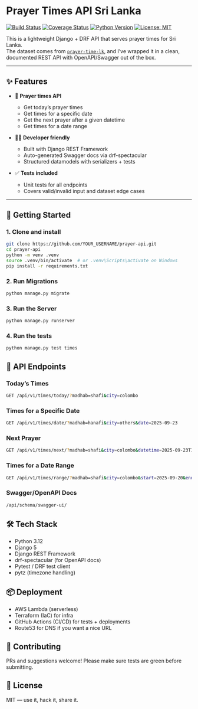 # Prayer Times API Sri Lanka

[![Build Status](https://github.com/fyapbdu/prayer-api/actions/workflows/ci.yml/badge.svg)](https://github.com/YOUR_USERNAME/prayer-api/actions)
[![Coverage Status](https://img.shields.io/codecov/c/github/YOUR_USERNAME/prayer-api)](https://codecov.io/gh/YOUR_USERNAME/prayer-api)
[![Python Version](https://img.shields.io/badge/python-3.12-blue.svg)](https://www.python.org/downloads/release/python-3120/)
[![License: MIT](https://img.shields.io/badge/License-MIT-yellow.svg)](LICENSE)

This is a lightweight Django + DRF API that serves prayer times for Sri Lanka.  
The dataset comes from [`prayer-time-lk`](https://github.com/thani-sh/prayer-time-lk/tree/main/data), and I’ve wrapped it in a clean, documented REST API with OpenAPI/Swagger out of the box.

---

## ✨ Features

- 🕌 **Prayer times API**  
  - Get today’s prayer times  
  - Get times for a specific date  
  - Get the next prayer after a given datetime  
  - Get times for a date range  

- 🧑‍💻 **Developer friendly**  
  - Built with Django REST Framework  
  - Auto-generated Swagger docs via drf-spectacular  
  - Structured datamodels with serializers + tests  

- ✅ **Tests included**  
  - Unit tests for all endpoints  
  - Covers valid/invalid input and dataset edge cases  

---

## 🚀 Getting Started

### 1. Clone and install
```bash
git clone https://github.com/YOUR_USERNAME/prayer-api.git
cd prayer-api
python -m venv .venv
source .venv/bin/activate  # or .venv\Scripts\activate on Windows
pip install -r requirements.txt
```

### 2. Run Migrations

```bash
python manage.py migrate
```

### 3. Run the Server
```bash
python manage.py runserver
```

### 4. Run the tests
```bash
python manage.py test times
```

## 📡 API Endpoints
### Today’s Times
```bash
GET /api/v1/times/today/?madhab=shafi&city=colombo
```

### Times for a Specific Date
```bash
GET /api/v1/times/date/?madhab=hanafi&city=others&date=2025-09-23
```

### Next Prayer
```bash
GET /api/v1/times/next/?madhab=shafi&city=colombo&datetime=2025-09-23T15:45
```

### Times for a Date Range
```bash
GET /api/v1/times/range/?madhab=shafi&city=colombo&start=2025-09-20&end=2025-09-22
```

### Swagger/OpenAPI Docs
```bash
/api/schema/swagger-ui/
```


## 🛠 Tech Stack

* Python 3.12
* Django 5
* Django REST Framework
* drf-spectacular (for OpenAPI docs)
* Pytest / DRF test client
* pytz (timezone handling)

## 📦 Deployment


* AWS Lambda (serverless)
* Terraform (IaC) for infra
* GitHub Actions (CI/CD) for tests + deployments
* Route53 for DNS if you want a nice URL


## 🤝 Contributing 

PRs and suggestions welcome! Please make sure tests are green before submitting.


## 📄 License
MIT — use it, hack it, share it.
